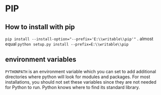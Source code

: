 # PIP

## How to install with pip

`pip install --install-option="--prefix='E:\\writable\\pip'"` .
almost equal
`python setup.py install --prefix=E:\\writable\\pip`

## environment variables

`PYTHONPATH` is an environment variable which you can set to add additional directories where python will look for modules and packages. For most installations, you should not set these variables since they are not needed for Python to run. Python knows where to find its standard library.

